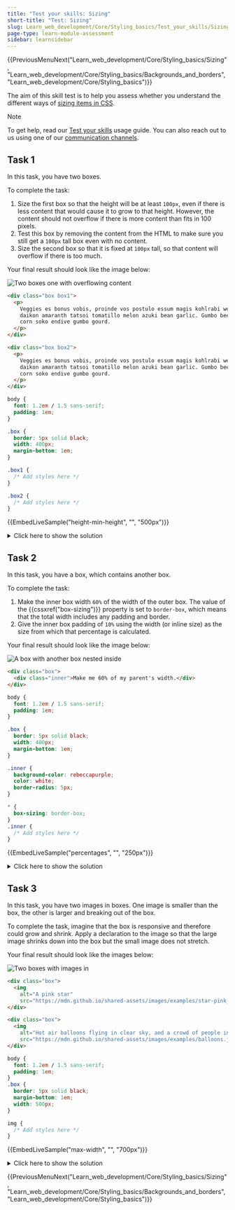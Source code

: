 ```yaml
---
title: "Test your skills: Sizing"
short-title: "Test: Sizing"
slug: Learn_web_development/Core/Styling_basics/Test_your_skills/Sizing
page-type: learn-module-assessment
sidebar: learnsidebar
---
```


{{PreviousMenuNext("Learn_web_development/Core/Styling_basics/Sizing", "Learn_web_development/Core/Styling_basics/Backgrounds_and_borders", "Learn_web_development/Core/Styling_basics")}}

The aim of this skill test is to help you assess whether you understand the different ways of [sizing items in CSS](/en-US/docs/Learn_web_development/Core/Styling_basics/Sizing).

> [!NOTE]
> To get help, read our [Test your skills](/en-US/docs/Learn_web_development#test_your_skills) usage guide. You can also reach out to us using one of our [communication channels](/en-US/docs/MDN/Community/Communication_channels).

## Task 1

In this task, you have two boxes.

To complete the task:

1. Size the first box so that the height will be at least `100px`, even if there is less content that would cause it to grow to that height. However, the content should not overflow if there is more content than fits in 100 pixels.
2. Test this box by removing the content from the HTML to make sure you still get a `100px` tall box even with no content.
3. Size the second box so that it is fixed at `100px` tall, so that content will overflow if there is too much.

Your final result should look like the image below:

![Two boxes one with overflowing content](mdn-sizing-height-min-height.png)

```html live-sample___height-min-height
<div class="box box1">
  <p>
    Veggies es bonus vobis, proinde vos postulo essum magis kohlrabi welsh onion
    daikon amaranth tatsoi tomatillo melon azuki bean garlic. Gumbo beet greens
    corn soko endive gumbo gourd.
  </p>
</div>

<div class="box box2">
  <p>
    Veggies es bonus vobis, proinde vos postulo essum magis kohlrabi welsh onion
    daikon amaranth tatsoi tomatillo melon azuki bean garlic. Gumbo beet greens
    corn soko endive gumbo gourd.
  </p>
</div>
```

```css live-sample___height-min-height
body {
  font: 1.2em / 1.5 sans-serif;
  padding: 1em;
}

.box {
  border: 5px solid black;
  width: 400px;
  margin-bottom: 1em;
}

.box1 {
  /* Add styles here */
}

.box2 {
  /* Add styles here */
}
```

{{EmbedLiveSample("height-min-height", "", "500px")}}

<details>
<summary>Click here to show the solution</summary>

There are two boxes, the first should be given a minimum height, in which case it will expand to take the additional content but if you remove some content, the box will be at least as tall as the `min-height`. The second is given a fixed height which will cause content to overflow.

```css
.box1 {
  min-height: 100px;
}

.box2 {
  height: 100px;
}
```

</details>

## Task 2

In this task, you have a box, which contains another box.

To complete the task:

1. Make the inner box width `60%` of the width of the outer box. The value of the {{cssxref("box-sizing")}} property is set to `border-box`, which means that the total width includes any padding and border.
2. Give the inner box padding of `10%` using the width (or inline size) as the size from which that percentage is calculated.

Your final result should look like the image below:

![A box with another box nested inside](mdn-sizing-percentages.png)

```html live-sample___percentages
<div class="box">
  <div class="inner">Make me 60% of my parent's width.</div>
</div>
```

```css live-sample___percentages
body {
  font: 1.2em / 1.5 sans-serif;
  padding: 1em;
}

.box {
  border: 5px solid black;
  width: 400px;
  margin-bottom: 1em;
}

.inner {
  background-color: rebeccapurple;
  color: white;
  border-radius: 5px;
}

* {
  box-sizing: border-box;
}
.inner {
  /* Add styles here */
}
```

{{EmbedLiveSample("percentages", "", "250px")}}

<details>
<summary>Click here to show the solution</summary>

Make the box 60% of the container and give it 10% of padding on all sides.
All elements already have `box-sizing: border-box` to save you from worrying about which width you are using:

```css
* {
  box-sizing: border-box;
}
.inner {
  width: 60%;
  padding: 10%;
}
```

</details>

## Task 3

In this task, you have two images in boxes. One image is smaller than the box, the other is larger and breaking out of the box.

To complete the task, imagine that the box is responsive and therefore could grow and shrink. Apply a declaration to the image so that the large image shrinks down into the box but the small image does not stretch.

Your final result should look like the images below:

![Two boxes with images in](mdn-sizing-max-width.png)

```html live-sample___max-width
<div class="box">
  <img
    alt="A pink star"
    src="https://mdn.github.io/shared-assets/images/examples/star-pink_256x256.png" />
</div>

<div class="box">
  <img
    alt="Hot air balloons flying in clear sky, and a crowd of people in the foreground"
    src="https://mdn.github.io/shared-assets/images/examples/balloons.jpg" />
</div>
```

```css live-sample___max-width
body {
  font: 1.2em / 1.5 sans-serif;
  padding: 1em;
}
.box {
  border: 5px solid black;
  margin-bottom: 1em;
  width: 500px;
}

img {
  /* Add styles here */
}
```

{{EmbedLiveSample("max-width", "", "700px")}}

<details>
<summary>Click here to show the solution</summary>

The example has an image which is breaking out of the box and one which is smaller than the box, you need to use `max-width` set to 100% to cause the larger image to grow only as large as the box. If you use `width: 100%`, the small image will stretch.

```css
img {
  max-width: 100%;
}
```

</details>

{{PreviousMenuNext("Learn_web_development/Core/Styling_basics/Sizing", "Learn_web_development/Core/Styling_basics/Backgrounds_and_borders", "Learn_web_development/Core/Styling_basics")}}
